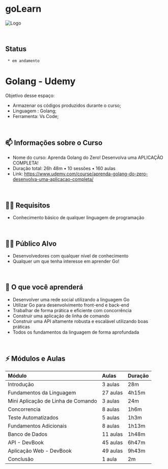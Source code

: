 # goLearn

![Logo](https://miro.medium.com/v2/resize:fit:1087/1*9_HsCl6OP4BruI9ZOCmhrw.png)

<br>

## Status

```bash
 * em andamento
```
    
# Golang - Udemy

Objetivo desse espaço:

- Armazenar os códigos produzidos durante o curso;
- Linguagem : Golang;
- Ferramenta: Vs Code;

<br>

## 📫 Informações sobre o Curso

- Nome do curso: Aprenda Golang do Zero! Desenvolva uma APLICAÇÃO COMPLETA!
- Duração total: 26h 48m •  10 sessões • 160 aulas
- Link: https://www.udemy.com/course/aprenda-golang-do-zero-desenvolva-uma-aplicacao-completa/

<br>

## 👩‍💻 Requisitos
- Conhecimento básico de qualquer linguagem de programação

<br>

## 👯‍♀️ Público Alvo
- Desenvolvedores com qualquer nível de conhecimento
- Qualquer um que tenha interesse em aprender Go!

<br>

## 🧠 O que você aprenderá
- Desenvolver uma rede social utilizando a linguagem Go
- Utilizar Go para desenvolvimento front-end e back-end
- Trabalhar de forma prática e eficiente com concorrência
- Construir uma aplicação de linha de comando
- Construir uma API altamente robusta e escalável utilizando boas práticas
- Todos os fundamentos da linguagem de forma aprofundada

<br>

## ⚡️ Módulos e Aulas 

| Módulo      |  Aulas      | Duração                          |
| :---------- | :---------- | :---------------------------------- |
| Introdução   | 3 aulas |28m  | 
| Fundamentos da Linguagem   | 27 aulas |4h15m |
| Mini Aplicação de Linha de Comando   | 3 aulas |24m  |
| Concorrencia   | 8 aulas |1h6m  |
| Teste Automatizados  | 5 aulas |1h3m |
| Fundamentos Adicionais   | 8 aulas |1h13m  |
| Banco de Dados   | 11 aulas |1h48m  |
| API - DevBook   | 45 aulas |6h47m |
| Aplicação Web - DevBook   | 49 aulas |9h43m  |
| Conclusão   | 1 aula |2m  |

<img height="2" width="1500" src="https://i.ibb.co/1XBDN6P/Ativo-13.png" alt="Ativo-13">
